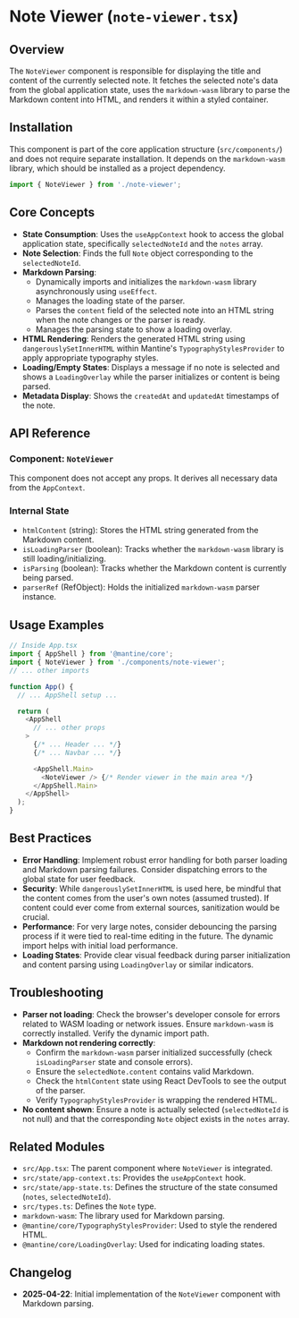 # Note Viewer (`note-viewer.tsx`)

## Overview

The `NoteViewer` component is responsible for displaying the title and content of the currently selected note. It fetches the selected note's data from the global application state, uses the `markdown-wasm` library to parse the Markdown content into HTML, and renders it within a styled container.

## Installation

This component is part of the core application structure (`src/components/`) and does not require separate installation. It depends on the `markdown-wasm` library, which should be installed as a project dependency.

```typescript
import { NoteViewer } from './note-viewer';
```

## Core Concepts

-   **State Consumption**: Uses the `useAppContext` hook to access the global application state, specifically `selectedNoteId` and the `notes` array.
-   **Note Selection**: Finds the full `Note` object corresponding to the `selectedNoteId`.
-   **Markdown Parsing**:
    -   Dynamically imports and initializes the `markdown-wasm` library asynchronously using `useEffect`.
    -   Manages the loading state of the parser.
    -   Parses the `content` field of the selected note into an HTML string when the note changes or the parser is ready.
    -   Manages the parsing state to show a loading overlay.
-   **HTML Rendering**: Renders the generated HTML string using `dangerouslySetInnerHTML` within Mantine's `TypographyStylesProvider` to apply appropriate typography styles.
-   **Loading/Empty States**: Displays a message if no note is selected and shows a `LoadingOverlay` while the parser initializes or content is being parsed.
-   **Metadata Display**: Shows the `createdAt` and `updatedAt` timestamps of the note.

## API Reference

### Component: `NoteViewer`

This component does not accept any props. It derives all necessary data from the `AppContext`.

### Internal State

-   `htmlContent` (string): Stores the HTML string generated from the Markdown content.
-   `isLoadingParser` (boolean): Tracks whether the `markdown-wasm` library is still loading/initializing.
-   `isParsing` (boolean): Tracks whether the Markdown content is currently being parsed.
-   `parserRef` (RefObject): Holds the initialized `markdown-wasm` parser instance.

## Usage Examples

```typescript
// Inside App.tsx
import { AppShell } from '@mantine/core';
import { NoteViewer } from './components/note-viewer';
// ... other imports

function App() {
  // ... AppShell setup ...

  return (
    <AppShell
      // ... other props
    >
      {/* ... Header ... */}
      {/* ... Navbar ... */}

      <AppShell.Main>
        <NoteViewer /> {/* Render viewer in the main area */}
      </AppShell.Main>
    </AppShell>
  );
}
```

## Best Practices

-   **Error Handling**: Implement robust error handling for both parser loading and Markdown parsing failures. Consider dispatching errors to the global state for user feedback.
-   **Security**: While `dangerouslySetInnerHTML` is used here, be mindful that the content comes from the user's own notes (assumed trusted). If content could ever come from external sources, sanitization would be crucial.
-   **Performance**: For very large notes, consider debouncing the parsing process if it were tied to real-time editing in the future. The dynamic import helps with initial load performance.
-   **Loading States**: Provide clear visual feedback during parser initialization and content parsing using `LoadingOverlay` or similar indicators.

## Troubleshooting

-   **Parser not loading**: Check the browser's developer console for errors related to WASM loading or network issues. Ensure `markdown-wasm` is correctly installed. Verify the dynamic import path.
-   **Markdown not rendering correctly**:
    -   Confirm the `markdown-wasm` parser initialized successfully (check `isLoadingParser` state and console errors).
    -   Ensure the `selectedNote.content` contains valid Markdown.
    -   Check the `htmlContent` state using React DevTools to see the output of the parser.
    -   Verify `TypographyStylesProvider` is wrapping the rendered HTML.
-   **No content shown**: Ensure a note is actually selected (`selectedNoteId` is not null) and that the corresponding `Note` object exists in the `notes` array.

## Related Modules

-   `src/App.tsx`: The parent component where `NoteViewer` is integrated.
-   `src/state/app-context.ts`: Provides the `useAppContext` hook.
-   `src/state/app-state.ts`: Defines the structure of the state consumed (`notes`, `selectedNoteId`).
-   `src/types.ts`: Defines the `Note` type.
-   `markdown-wasm`: The library used for Markdown parsing.
-   `@mantine/core/TypographyStylesProvider`: Used to style the rendered HTML.
-   `@mantine/core/LoadingOverlay`: Used for indicating loading states.

## Changelog

-   **2025-04-22**: Initial implementation of the `NoteViewer` component with Markdown parsing.
